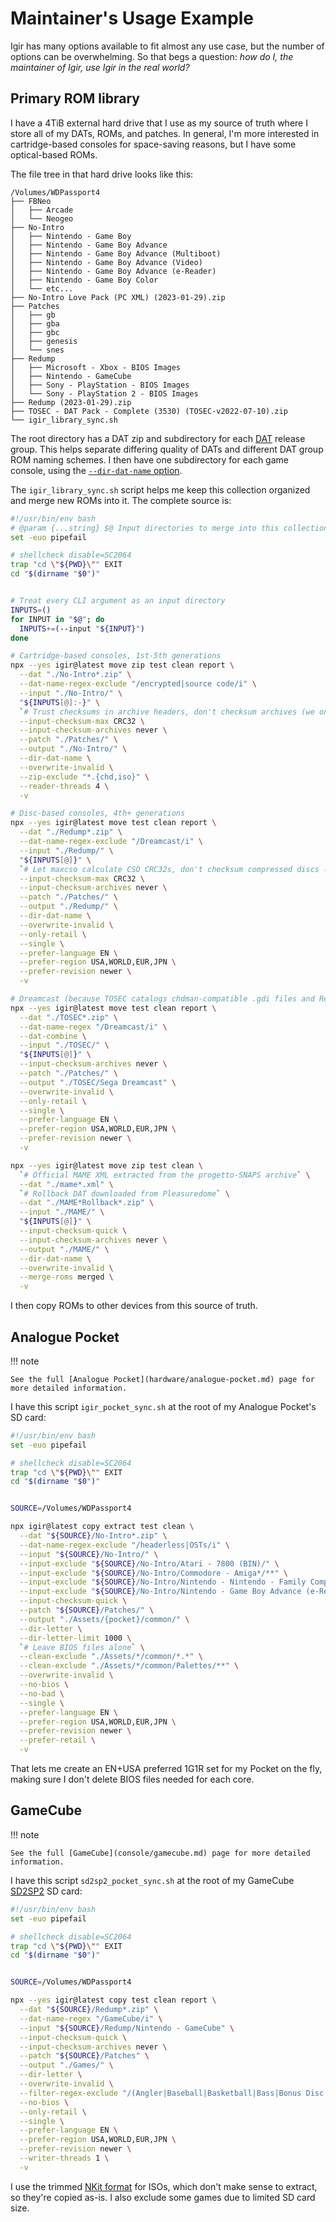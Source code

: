 # Maintainer's Usage Example

Igir has many options available to fit almost any use case, but the number of options can be overwhelming. So that begs a question: _how do I, the maintainer of Igir, use Igir in the real world?_

## Primary ROM library

I have a 4TiB external hard drive that I use as my source of truth where I store all of my DATs, ROMs, and patches. In general, I'm more interested in cartridge-based consoles for space-saving reasons, but I have some optical-based ROMs.

The file tree in that hard drive looks like this:

```text
/Volumes/WDPassport4
├── FBNeo
│   ├── Arcade
│   └── Neogeo
├── No-Intro
│   ├── Nintendo - Game Boy
│   ├── Nintendo - Game Boy Advance
│   ├── Nintendo - Game Boy Advance (Multiboot)
│   ├── Nintendo - Game Boy Advance (Video)
│   ├── Nintendo - Game Boy Advance (e-Reader)
│   ├── Nintendo - Game Boy Color
│   └── etc...
├── No-Intro Love Pack (PC XML) (2023-01-29).zip
├── Patches
│   ├── gb
│   ├── gba
│   ├── gbc
│   ├── genesis
│   └── snes
├── Redump
│   ├── Microsoft - Xbox - BIOS Images
│   ├── Nintendo - GameCube
│   ├── Sony - PlayStation - BIOS Images
│   └── Sony - PlayStation 2 - BIOS Images
├── Redump (2023-01-29).zip
├── TOSEC - DAT Pack - Complete (3530) (TOSEC-v2022-07-10).zip
└── igir_library_sync.sh
```

The root directory has a DAT zip and subdirectory for each [DAT](../dats/introduction.md) release group. This helps separate differing quality of DATs and different DAT group ROM naming schemes. I then have one subdirectory for each game console, using the [`--dir-dat-name` option](../output/path-options.md).

The `igir_library_sync.sh` script helps me keep this collection organized and merge new ROMs into it. The complete source is:

```bash
#!/usr/bin/env bash
# @param {...string} $@ Input directories to merge into this collection
set -euo pipefail

# shellcheck disable=SC2064
trap "cd \"${PWD}\"" EXIT
cd "$(dirname "$0")"


# Treat every CLI argument as an input directory
INPUTS=()
for INPUT in "$@"; do
  INPUTS+=(--input "${INPUT}")
done

# Cartridge-based consoles, 1st-5th generations
npx --yes igir@latest move zip test clean report \
  --dat "./No-Intro*.zip" \
  --dat-name-regex-exclude "/encrypted|source code/i" \
  --input "./No-Intro/" \
  "${INPUTS[@]:-}" \
  `# Trust checksums in archive headers, don't checksum archives (we only care about the contents)` \
  --input-checksum-max CRC32 \
  --input-checksum-archives never \
  --patch "./Patches/" \
  --output "./No-Intro/" \
  --dir-dat-name \
  --overwrite-invalid \
  --zip-exclude "*.{chd,iso}" \
  --reader-threads 4 \
  -v

# Disc-based consoles, 4th+ generations
npx --yes igir@latest move test clean report \
  --dat "./Redump*.zip" \
  --dat-name-regex-exclude "/Dreamcast/i" \
  --input "./Redump/" \
  "${INPUTS[@]}" \
  `# Let maxcso calculate CSO CRC32s, don't checksum compressed discs (we only care about the contents)` \
  --input-checksum-max CRC32 \
  --input-checksum-archives never \
  --patch "./Patches/" \
  --output "./Redump/" \
  --dir-dat-name \
  --overwrite-invalid \
  --only-retail \
  --single \
  --prefer-language EN \
  --prefer-region USA,WORLD,EUR,JPN \
  --prefer-revision newer \
  -v

# Dreamcast (because TOSEC catalogs chdman-compatible .gdi files and Redump catalogs .bin/.cue)
npx --yes igir@latest move test clean report \
  --dat "./TOSEC*.zip" \
  --dat-name-regex "/Dreamcast/i" \
  --dat-combine \
  --input "./TOSEC/" \
  "${INPUTS[@]}" \
  --input-checksum-archives never \
  --patch "./Patches/" \
  --output "./TOSEC/Sega Dreamcast" \
  --overwrite-invalid \
  --only-retail \
  --single \
  --prefer-language EN \
  --prefer-region USA,WORLD,EUR,JPN \
  --prefer-revision newer \
  -v

npx --yes igir@latest move zip test clean \
  `# Official MAME XML extracted from the progetto-SNAPS archive` \
  --dat "./mame*.xml" \
  `# Rollback DAT downloaded from Pleasuredome` \
  --dat "./MAME*Rollback*.zip" \
  --input "./MAME/" \
  "${INPUTS[@]}" \
  --input-checksum-quick \
  --input-checksum-archives never \
  --output "./MAME/" \
  --dir-dat-name \
  --overwrite-invalid \
  --merge-roms merged \
  -v
```

I then copy ROMs to other devices from this source of truth.

## Analogue Pocket

!!! note

    See the full [Analogue Pocket](hardware/analogue-pocket.md) page for more detailed information.

I have this script `igir_pocket_sync.sh` at the root of my Analogue Pocket's SD card:

```bash
#!/usr/bin/env bash
set -euo pipefail

# shellcheck disable=SC2064
trap "cd \"${PWD}\"" EXIT
cd "$(dirname "$0")"


SOURCE=/Volumes/WDPassport4

npx igir@latest copy extract test clean \
  --dat "${SOURCE}/No-Intro*.zip" \
  --dat-name-regex-exclude "/headerless|OSTs/i" \
  --input "${SOURCE}/No-Intro/" \
  --input-exclude "${SOURCE}/No-Intro/Atari - 7800 (BIN)/" \
  --input-exclude "${SOURCE}/No-Intro/Commodore - Amiga*/**" \
  --input-exclude "${SOURCE}/No-Intro/Nintendo - Nintendo - Family Computer Disk System (QD)/" \
  --input-exclude "${SOURCE}/No-Intro/Nintendo - Game Boy Advance (e-Reader)/" \
  --input-checksum-quick \
  --patch "${SOURCE}/Patches/" \
  --output "./Assets/{pocket}/common/" \
  --dir-letter \
  --dir-letter-limit 1000 \
  `# Leave BIOS files alone` \
  --clean-exclude "./Assets/*/common/*.*" \
  --clean-exclude "./Assets/*/common/Palettes/**" \
  --overwrite-invalid \
  --no-bios \
  --no-bad \
  --single \
  --prefer-language EN \
  --prefer-region USA,WORLD,EUR,JPN \
  --prefer-revision newer \
  --prefer-retail \
  -v
```

That lets me create an EN+USA preferred 1G1R set for my Pocket on the fly, making sure I don't delete BIOS files needed for each core.

## GameCube

!!! note

    See the full [GameCube](console/gamecube.md) page for more detailed information.

I have this script `sd2sp2_pocket_sync.sh` at the root of my GameCube [SD2SP2](https://github.com/citrus3000psi/SD2SP2) SD card:

```bash
#!/usr/bin/env bash
set -euo pipefail

# shellcheck disable=SC2064
trap "cd \"${PWD}\"" EXIT
cd "$(dirname "$0")"


SOURCE=/Volumes/WDPassport4

npx --yes igir@latest copy test clean report \
  --dat "${SOURCE}/Redump*.zip" \
  --dat-name-regex "/GameCube/i" \
  --input "${SOURCE}/Redump/Nintendo - GameCube" \
  --input-checksum-quick \
  --input-checksum-archives never \
  --patch "${SOURCE}/Patches" \
  --output "./Games/" \
  --dir-letter \
  --overwrite-invalid \
  --filter-regex-exclude "/(Angler|Baseball|Basketball|Bass|Bonus Disc|Cabela|Disney|ESPN|F1|FIFA|Football|Golf|Madden|MLB|MLS|NASCAR|NBA|NCAA|NFL|NHL|Nickelodeon|Nick Jr|Nicktoons|PGA|Poker|Soccer|Tennis|Tonka|UFC|WWE)/i" \
  --no-bios \
  --only-retail \
  --single \
  --prefer-language EN \
  --prefer-region USA,WORLD,EUR,JPN \
  --prefer-revision newer \
  --writer-threads 1 \
  -v
```

I use the trimmed [NKit format](https://wiki.gbatemp.net/wiki/NKit) for ISOs, which don't make sense to extract, so they're copied as-is. I also exclude some games due to limited SD card size.
